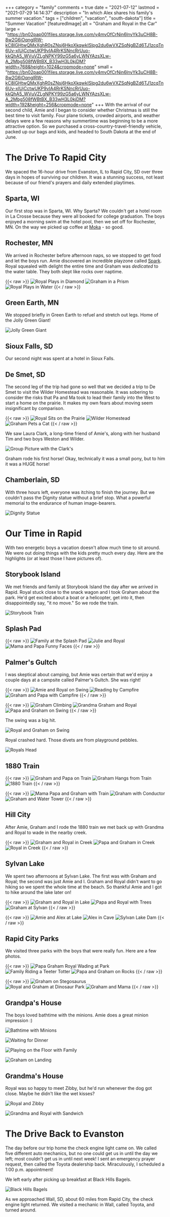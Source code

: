 +++
category = "family"
comments = true
date = "2021-07-12"
lastmod = "2021-07-29 14:14:37"
description = "In which Alex shares his family's summer vacation."
tags = ["children", "vacation", "south-dakota"]
title = "Summer Vacation"
[featuredImage]
  alt = "Graham and Royal in the Car"
  large = "https://bn02pap001files.storage.live.com/y4mvOfCrNin6lnvYk3uCH8B-8w2G6iOqnglRW-kC8lGHtwQMxXghR0sZNsj6HkoXkqwkISlpg2du6wVXZSqNgBZd6TJ1zcqTn6Uv-xIUjCctwUKP9vIA4RrKSNncRrUuo-kkQhA5_WVuVZLgNPKY99zG5a6yLWNYAzsXLw-A_2Mbg508fWBtBX_B33wH3L0kjDM?width=768&height=1024&cropmode=none"
  small = "https://bn02pap001files.storage.live.com/y4mvOfCrNin6lnvYk3uCH8B-8w2G6iOqnglRW-kC8lGHtwQMxXghR0sZNsj6HkoXkqwkISlpg2du6wVXZSqNgBZd6TJ1zcqTn6Uv-xIUjCctwUKP9vIA4RrKSNncRrUuo-kkQhA5_WVuVZLgNPKY99zG5a6yLWNYAzsXLw-A_2Mbg508fWBtBX_B33wH3L0kjDM?width=192&height=256&cropmode=none"
+++
With the arrival of our second child, Amie and I began to consider whether Christmas is still the best time to visit family. Four plane tickets, crowded airports, and weather delays were a few reasons why summertime was beginning to be a more attractive option. So we purchased a cross-country-travel-friendly vehicle, packed up our bags and kids, and headed to South Dakota at the end of June.

# The Drive To Rapid City

We spaced the 16-hour drive from Evanston, IL to Rapid City, SD over three days in hopes of surviving our children. It was a stunning success, not least because of our friend's prayers and daily extended playtimes.

## Sparta, WI

Our first stop was in Sparta, WI. Why Sparta? We couldn't get a hotel room in La Crosse because they were all booked for college graduation. The boys enjoyed a morning swim at the hotel pool, then we set off for Rochester, MN. On the way we picked up coffee at [Moka](http://www.mymokacoffee.com/) - so good.

## Rochester, MN

We arrived in Rochester before afternoon naps, so we stopped to get food and let the boys run. Amie discovered an incredible playzone called [Spark](http://www.sparkrochestermn.org/). Royal squealed with delight the entire time and Graham was _dedicated_ to the water table. They both slept like rocks over naptime.

{{< raw >}}
<img src="https://bn02pap001files.storage.live.com/y4mYunje7Ps5pTlKWXvzNovYS0y4Oemfv5RDbyug0hRyK-ILG3pw9pDiZg6w4wwtFzj3jKDT8ex4GF0e9-rkbAUADIyeBeJFDYkXTHfByIl0dn6xZt3T8EqtIsbJycCuYZgDYb5pqGPGI9x5QUttmPYuztKAN-VHBjmP_uy25W_acp3NVgutzihWT6m0jFQf5c_?width=768&height=1024&cropmode=none" alt="Royal Plays in Diamond" />
<img src="https://bn02pap001files.storage.live.com/y4mnjKoaRrjbCVcR3G1L6DnciweAtLdw1dxa6gNwAVKF9iEphnQqAAmphBgxbj11bSTWUBOvZLrYjPpOP_DdoRgY90e0jWZLOqQo9uZWSTB0yixaxkHJ3Cy4RtMCk3Gil8rwjUs8qs2qQbHdyQyYis778OVTcM6fweMlJgC7Eu_6kr63cVXm85-lWB4fPglfAVQ?width=768&height=1024&cropmode=none" alt="Graham in a Prism" />
<img src="https://bn02pap001files.storage.live.com/y4moO5FQYi0Sdnt15g54rFRmwCLZT0wlc6nIz70NrEM9TGTHsfl_gBQvZ1uhE_66qXgWbSFnxXaFUpz-Egavr8dVHZ_TXIGGJow0onfYnsCQE_GR-dTphdpaJdIetpLniMk32qQXG0hnTP5ut0CktjbGgSK3R25mTTl6ckhqPKpKfSDYtZKlEFdpJnlYg6bAHKc?width=768&height=1024&cropmode=none" alt="Royal Plays in Water" />
{{< / raw >}}

## Green Earth, MN

We stopped briefly in Green Earth to refuel and stretch out legs. Home of the Jolly Green Giant!

![Jolly Green Giant](https://bn02pap001files.storage.live.com/y4m6tIb5twO91S5OfEQcREnT3QJq13K2NzZNIgY3QCk1G0p2DXtFV4zA8GfI6ayTpJPHknowS1sLeXGPWVjl4qO7kpvC5oyxjVmSYv8XWBbuYbVaYXh9KfLB35GwsMztN-_4SWJIeQ-x0oMo1qRKWBP-f1evEqyDXJUNJCesJF7PW8Ihe2LHZFxDAfHhgOwypTP?width=768&height=1024&cropmode=none)

## Sioux Falls, SD

Our second night was spent at a hotel in Sioux Falls.

## De Smet, SD

The second leg of the trip had gone so well that we decided a trip to De Smet to visit the Wilder Homestead was reasonable. It was sobering to consider the risks that Pa and Ma took to lead their family into the West to start a home on the prairie. It makes my own fears about moving seem insignificant by comparison.

{{< raw >}}
<img src="https://bn02pap001files.storage.live.com/y4mAxy1on269dB0UdR4LRVYfhQZeeEnNK7AkWM4QSZn2DV_RGU-MXR0dADKXM_ZkrVNcf5ksdRhjcefk55jX-_-jv0gZxt79Rja9xLs0MTzGimcabnrAgCk1YPgUGH4CVeBsHcsOWUvH_sHkr3nZnsAAe3-JQSwjHvsV7EsVX9QNGcwieNSKILavghgwqtu-VeQ?width=768&height=1024&cropmode=none" alt="Royal Sits on the Prairie" />
<img src="https://bn02pap001files.storage.live.com/y4mRCHYSG-M3svC1voA8LmAKW5RBX5BoXxrQD63lgIzXdS2I2jvuDwjJ8pCvP3ccCCheF8PWhUHWgXC7JJu3yXuC0W-vx7mFseR_HumbVfq-e0C_tUji644jaLvXh-qhf2LoFS8wxoJK85FMd43eQwx2d6nMOrhRgdRa_nthucsZj4O5nKYDA9TFqYHRVRrrICj?width=1024&height=768&cropmode=none" alt="Wilder Homestead" />
<img src="https://bn02pap001files.storage.live.com/y4mV525Jof5GMfYSY7_yvKqy_NR-ULeYTbLSjTy5bkQY7GsLFhZ5qxiV6rQ2n5GDY4MXnbZDRWB9eTK1Lh5hy4rPwu0GRdex0fbz7QDQD9AiIGThRoa_VOf_UfEAEA6xa7S25s6vNHiuCtl4ilXCOOJEl-N7aqEu0Ga6jmaWzeomi_964lwPN0zCwQkFQX_Y1pH?width=1024&height=768&cropmode=none" alt="Graham Pets a Cat" />
{{< / raw >}}

We saw Laura Clark, a long-time friend of Amie's, along with her husband Tim and two boys Weston and Wilder.

![Group Picture with the Clark's](https://bn02pap001files.storage.live.com/y4mGg3EMD5xlIBCw6mvgSMooXKA84FtlhcEHF8SYsRXHvTkrMiZFRPhpGd6CUZVhCl5V7v0R4jijvQk7uq74RrqTV0xBoAwce-65wdutcv0e9xQLBEgbyse1ahho1I-tjQzhK6SKZ6hGHYxSEZC5dvkwrJoxUxpko0AiFT2kKu2PdG9GYHNfN9AYomKuO5fRV-k?width=768&height=1024&cropmode=none)

Graham rode his first horse! Okay, technically it was a small pony, but to him it was a HUGE horse!

## Chamberlain, SD

With three hours left, everyone was itching to finish the journey. But we couldn't pass the Dignity statue without a brief stop. What a powerful memorial to the endurance of human image-bearers.

![Dignity Statue](https://bn02pap001files.storage.live.com/y4mz0iyzm3_h6xVAwXeMx2ZuAtZfcR2ZVWlcoQDIjwEjEPKDCRqdEpjKbrEicHA0P8mY1rQPsveLnNkW8p2OTVoq1u4BUq8fCY8D0SdXPKGDXdbwAc8F6T-rUdDEqqaj0M77etPcHCW01Wnm0_i_zg0bNqCVv09yH75jqtiQ1NPBiUp-OXTUYQHCE2mIjuex7Rp?width=768&height=1024&cropmode=none)

# Our Time in Rapid

With two energetic boys a vacation doesn't allow much time to sit around. We were out doing things with the kids pretty much every day. Here are the highlights (or at least those I have pictures of).

## Storybook Island

We met friends and family at Storybook Island the day after we arrived in Rapid. Royal stuck close to the snack wagon and I took Graham about the park. He'd get excited about a boat or a helicopter, get into it, then disappointedly say, "it no move." So we rode the train.

![Storybook Train](https://bn02pap001files.storage.live.com/y4mZ1wDng3wOwmX-Gkm3Asrt4uVdY46HRmn1pGluARNqSaEb_IL0dJWqlTOY2VfzUUgUUtMK03N12APT2_H2EdWdkUsxN6jI2Fm3JZsEKDgLhlUUFQwOWblaf4mP8rcMa8JHT5rgvxX1WWbe5w5mD7y5aNDPmP87A7W3FUKRwBNr_qlT07VGjiLcrlF-BYaGNuw?width=768&height=1024&cropmode=none)

## Splash Pad

{{< raw >}}
<img src="https://bn02pap001files.storage.live.com/y4mEznGeww6wZyenMbZGavNmXm_Ckg5BVwZpT-ml6Ra5KFHALbPapdAZtrpCkIpmp-zlvOAH0vbYhw3GUJoSM9yEOzwQmIFU2ziUknQmxhvQhEggqPsgiBZXoXSmCMgUYx5Rr2p6VV3-mRsWiPgZFMZT4I7XDh9bkzxy-nAwUDZ4gdMX4gltPVV9w2GvpPdJPUx?width=1024&height=768&cropmode=none" alt="Family at the Splash Pad" />
<img src="https://bn02pap001files.storage.live.com/y4mxqPnshGPVWI2-96S5I0kDahDzC6M6reL18vk5nj8PcZ4l5MW60M_Doi0HsZ48woVZPI30tErO1KAI_ZX6kgyEADORaVEH0UbG0IKVCVMdEP72vrNYy02MT4WWOG5tCnsc62y4qtuI3HhCMP8cw1tEAkf0dB7ys5DehUn-OWZeywL-cN_sybd5vYXcI_R4W4F?width=768&height=1024&cropmode=none" alt="Julie and Royal" />
<img src="https://bn02pap001files.storage.live.com/y4mTym4QyTXvyI4kKAozSj-JaB7EPd8djF1p3AaB2A1mcA3oczlcV8exaX2OZ1bIsOaFuuPPNfc_wcUKoo9ztoI0yffNauAS1uXlXc7f7M7PfsvuKLWm-g_9g_omTKtmO6qbCRQF6228O9tgK07g1xWZ97twvHU00ejsjyFhh4dFF4FT0hU3p70Wc7W4XPXVcFI?width=496&height=1024&cropmode=none" alt="Mama and Papa Funny Faces" />
{{< / raw >}}

## Palmer's Gultch

I was skeptical about camping, but Amie was certain that we'd enjoy a couple days at a campsite called Palmer's Gultch. She was right!

{{< raw >}}
<img src="https://bn02pap001files.storage.live.com/y4mT1kIXqu868wbC4ZKxgw8rVN3jq_25WqbUrcT6dvHUO1j4XoFgzfzPRGvjF4-GO0oMWEvPM86-d7wAV8UL7W0kPmkVIrCXXjkEjDkO0bzBrfDnee7yFeCNe613C8ZscR1Oy_i7UQtKC3dPSXRVhEHzKhaBxn4Kaq9kUC_pR_pE1U5qCa2AQOkGvR166jU8-Dt?width=1024&height=768&cropmode=none" alt="Amie and Royal on Swing" />
<img src="https://bn02pap001files.storage.live.com/y4mVErPOyBhrIcjK8X4ZMA0sRJ-NVV1P_tpUoavfpyTqtsBrYGz6Qe_YU6H5XJGyVxQR1_-z9Lbz-ahWOzjuebcQTIwwDEvQtKjt5T3ZTlVAI6Vqib_n0Ol3wcDojK0T8HnFD1Qvpa9AiWQDnitiBFwuaBMGb6wduCq17g1y5WsjTgrxrEQOwQfV-1HMlHMS3zX?width=768&height=1024&cropmode=none" alt="Reading by Campfire" />
<img src="https://bn02pap001files.storage.live.com/y4mdD0x0kShNr1dIShxg9rDPYAhsraNc3emPUhGwni8vGVm243jdueB2vGiV0Vv788NYMyFFG8FBNzRqya-xh-AJJBPMblUq85iYhdxoaapialuUcSyYP9QghQWjE9Z5pnevraVMaARNsXYI2KrAoqyc-12tGOQdujIvZuLcyhM-Qp8jN_Exz-NAEELMCJl-4Da?width=1024&height=768&cropmode=none" alt="Graham and Papa with Campfire" />
{{< / raw >}}

{{< raw >}}
<img src="https://bn02pap001files.storage.live.com/y4m8MAb9tOtrcQZEJ7ae5YQQeRdIcu7js_aPYU4bIVfWtWjtbMtXRY-Fkg_v9vi75T1hruBa4dum4A_pDIBEXluuSRqRHROcb05Q8M7nIXoLZkTn7oQE-U-jKbGj54HZj5pgHZl1jZPXh5xzMk2v_tfZxeMOwjBIV8ZDNbcuOXxIz3WO_lOzTOVtX9T-RtwVjcN?width=768&height=1024&cropmode=none" alt="Graham Climbing" />
<img src="https://bn02pap001files.storage.live.com/y4merW36nP0cIHak_oNBoLkxVnDThliLj53dK-W6ZySRTwqf3KUwS30PpOehW3PcG_GMeQ7bIpJBdGY9Q_d1NgZuIOVj7Nw_sjE8RbMKgOZRNItV3CNvO-CBto0RGLr9NqCTrCZzZQGCzM-pIkgro9O2oMLN7G5rcOgxm5H5PCEJDgLzVPrb5URiZa8dvYGGeBp?width=1024&height=768&cropmode=none" alt="Grandma Graham and Royal" />
<img src="https://bn02pap001files.storage.live.com/y4mwY5lfJztZnxxQIOGg0XvtkWayVsv_bLXsRMCF9ryVpPUNgnPVlnUXmICUTIw0NmIhIdvPSPSah8wJBSmYt68eKRhg6TZ9F6p8drg2GSnxjHWXms0lmsy7RA3vFJijE8OL5mMbCl27yibms4Jzl27D2PW5pOiZOxkPYLhcjN6ZB2qRAgz5LzDv9Xzn95tvzsA?width=768&height=1024&cropmode=none" alt="Papa and Graham on Swing" />
{{< / raw >}}

The swing was a big hit.

![Royal and Graham on Swing](https://bn02pap001files.storage.live.com/y4msb0BgUCMu7ZPGMvDlxQ4tGsefpprzXxITzfIXnakW2xX2UMxbjmCxXrkdnbF21l_tz1kw33DatK8OuYo0Jtjng6M_3mTXpSg7ENRtQmZuygKvGQv7aLFNQLv_ti0ilIGRkD05l-UjJfLi8d7hWL42HQByfiqcNwOejS_y5_G6R_kVgQmXwarHpeYjT2bSNIl?width=1024&height=768&cropmode=none)

Royal crashed hard. Those divets are from playground pebbles.

![Royals Head](https://bn02pap001files.storage.live.com/y4mJMEXZT1k3kRWcNQsoQVeKD29-OLSpUA5i4BEsOurBG5570gWB1YK6E8fjGN1LzcTM0pVsvWg9k8s_6TLhK7ZwTGA_3_VfvRS3Cx8cJwbw32eA63a7fPbgl7nnpVdFujKI2-G1mjURFy6GPtJdUX_cUUCc1-cDM8MK0-xFLIKgL7UI7wzZAHopAlLevd-QpQr?width=768&height=1024&cropmode=none)

## 1880 Train

{{< raw >}}
<img src="https://bn02pap001files.storage.live.com/y4mZ2a40rWGWFzzTuudYpApIbXnf9nyjkA8qFWVL7d2EKTXsSV1aOlRrkO7AMleTpdUGQ1FZClFPZ0DH6Q-EI8d3fHsaHR9xKfPXjtjWnBcO_WXBwuAAriFNNeZieUY-ix0LX5POuWy9iohs6EI8Jz1Fx_bN4sP4lFRjZA7t7fhoj6W1SxAU1NCUs0MOd4XQH3f?width=1024&height=768&cropmode=none" alt="Graham and Papa on Train" />
<img src="https://bn02pap001files.storage.live.com/y4mnAyCI3TiAKIFIxdOWBNSZLrywfL0jaoe4-fFVtEnqZoVe8i7VGMCjVIj11bTU54KQf2u3mtUO7j6Y6hUTx_S9Z_dYXLMkwwB6UXX5ZjdJnFTcAeG4facfHcSyY5a_4KjFud34yfPclGDwhkh-SmggoFfWRpWTQA6YbWt4fcJutZxWlN9vddmDd4BqWKfspMi?width=768&height=1024&cropmode=none" alt="Graham Hangs from Train" />
<img src="https://bn02pap001files.storage.live.com/y4mHMwqKiJmIfgAOn-miUoz44oNqWzwlJs2x6oSstiCzhBYtcnByaOt960Foi3WAFt3gdiGGON508HAFlxbl37JvdzLvURtnbOKV_lMlIb3HJxPDS8yZYd1FqqRNgTYA7VKCd-IvW7JdaNUWD8TelMNVUwq13KQmBBqdSVOVK0gD9QP0tNA6wETc_jUczITHtfU?width=768&height=1024&cropmode=none" alt="1880 Train" />
{{< / raw >}}

{{< raw >}}
<img src="https://bn02pap001files.storage.live.com/y4m_GQj7IU4blt0ZJ_KASM-w5AWSVqGF6vZz383A3uxExKG2F5aDJwM2290ei9ctvzOG2tv99hWSzc6RIQKBc3-pqxS7BCJB9KFPJdTIUpsWr0LLhng4vFiNyMsZcKHA7XwF2v9gpUVypDAui3S_RqknatDm3XBQ7Xk67NynnK3NzT5oY53x_egvi_HNOu7R0mo?width=1024&height=768&cropmode=none" alt="Mama Papa and Graham with Train" />
<img src="https://bn02pap001files.storage.live.com/y4mvhuVv7BCt3kuuhDAAaOfV1NHPW2VX5mIFdH23y54t65O0gKGI8qiUALHBo5VVTDmXX8UeCcTObTc48gdZ_gLXiTHX9AXaTzPRJ6MOmk7j8rYEnryYSnmreSADu3G1SGA1WWzuL_sHlAVKf1srIZAe4vgk8uVmpok5YaDNLELoeEPTPpnMmAyhpH1V9XF8fNy?width=768&height=1024&cropmode=none" alt="Graham with Conductor" />
<img src="https://bn02pap001files.storage.live.com/y4mjo63leRIpSS0BrEEmsbV0zBcqi_k_-RIPoY4rBY18hn-_nr9I1JCfzu0G3i0AHOta1qngdN2WSCwd50-5o0jUb4vtpDjqyWnzmapqPV0agDpWiMVZEAybVcxk-AHg2eDqyisgPEtPRAnUfhubCWWvPGWt7S1dXF4eBDJrzCcklrBIIwTqNExn4pTEcUj9obL?width=768&height=1024&cropmode=none" alt="Graham and Water Tower" />
{{< / raw >}}

## Hill City

After Amie, Graham and I rode the 1880 train we met back up with Grandma and Royal to wade in the nearby creek.

{{< raw >}}
<img src="https://bn02pap001files.storage.live.com/y4mtArYzC3Hf3m-NkNpHTE1Jm5A9FPof5MJhT5HcFJ5Bjz0Sn_IIPV4NUaAlByyxGrnhWkopqVon3RenVWDGwlrD79xToSRSkH_PLaHtz7z6P4doK4aPZeez0C6hT_XDDUAkJdsfWJ3Dw1HDpPW9DkorwrPQ6B6vZuzG4Fe4v8LU1DnMyoaIdse7uIM76CFc4Nw?width=768&height=1024&cropmode=none" alt="Graham and Royal in Creek" />
<img src="https://bn02pap001files.storage.live.com/y4mitFhTzqzHvRWDTH4nMRFWu8HfXBnDD5LNSSbHu1WaGjc2VbocYiQwBcyLzoUgUqaBoqQ2pnW2QpP978JpR-h-QnVvOQp5r2NtgXUNrcnwbz1BGBkfNFupRd9tQerT3iJ_5AS0yTHwBtm7In9_ClsyMkTOao7vYv4B0GApJUy_Jwm426ax00jOboJIBOW59_n?width=768&height=1024&cropmode=none" alt="Papa and Graham in Creek" />
<img src="https://bn02pap001files.storage.live.com/y4mY3Rb3bvJPgyVfko92JJlvrTq1VEym5btbMwqhP4Uczlltgf3l3MhB72oDNGR1GMOgZluD4OoVESPsFGiQwAkDTNXl5JcBasaPRgAcJqyvNd_brLxEO-GxCPCA3a1keYoZjGSuHg4LXjjH16h6xkFLIJoW-VCDWUuZrcePcqJ8dEh73QS182h0h0eCvk5CU5Q?width=768&height=1024&cropmode=none" alt="Royal in Creek" />
{{< / raw >}}

## Sylvan Lake

We spent two afternoons at Sylvan Lake. The first was with Graham and Royal; the second was just Amie and I. Graham and Royal didn't want to go hiking so we spent the whole time at the beach. So thankful Amie and I got to hike around the lake later on!

{{< raw >}}
<img src="https://bn02pap001files.storage.live.com/y4m6TmCm028WoZAYSs_4uBIHKFWCTnKlvKcAaPAhR5A7UywrymlODhd_O6Sh41mDWiRIvstsoWQ06HTqmU_txDjdQ3EQdzqHt9kqB2-SFOJg8sfH5geoNdr4LQ3M9249AdelwoFiKAKvBPkcjbQal2qnQCE60-VbAw-IEQVfO7U4t-HiYP5Yl_cGA8QaGhNE7mH?width=768&height=1024&cropmode=none" alt="Graham and Royal in Lake" />
<img src="https://bn02pap001files.storage.live.com/y4mD70ogjm947Q1lxkmxi__LhVOxkmqmHHavSUGzr2FrHTzRALcqTGp9o6FjPviHrP_q4lC1Cxasn0CUc_C75qDwhW1U0dMjAI3kBVXEN3nvOfidRPjwP6r-LrBfd3lTY7XXqSIFyyD4U-OoMVebUwkt_EXBOjbLIcUcgB3WHzziiye5CZwLjvnTRcXxw4h8xuO?width=768&height=1024&cropmode=none" alt="Papa and Royal with Trees" />
<img src="https://bn02pap001files.storage.live.com/y4miQEqgLYCmc3eH76jGWLxqnYLtpyXlbYobmNPQVqKtBwcicC8RHazV1u8yZC0nWwYBk7JCUtq40msCCcmLUPRuwCmTK0eVsXqmC3TpOWWUKIAhtla4v8uRBqvOZpSckXtSk8JLu-uGfQtdg9yk3fwSRp6s-cS5FdDGtt3WiWE3tVSiX3-Oyz1J_NuYuI_XvDG?width=1024&height=768&cropmode=none" alt="Graham at Sylvan" />
{{< / raw >}}

{{< raw >}}
<img src="https://bn02pap001files.storage.live.com/y4mOCMBTOaWd79rIanLkU3OBsNLXMgieoTNu7KEIyQmT4a31iBDbL0cPTpi1xX8ZmbutJs4FnJbUQ4t2qm4ck85sRWw89SXMMfqRDMZiih3b2N5pFvnZpBtdo9wo8WNJUlqVeFd0S_sS_ySgXpryRbFBSAwtfaukLx_I73xlkzyb-j4jQrVXvbcxZCldu4NKrz1?width=768&height=1024&cropmode=none" alt="Amie and Alex at Lake" />
<img src="https://bn02pap001files.storage.live.com/y4moZR2TP9lFrnqh2DTgReaD6bAZXoSlnETFu5eb1beadxeV2P0_sdSI1pw_MwYSuqB3cT-wP6XnwNHRKg6pOvFIOmSoawYJ4nDTB9MEzUh6DImLfsOSe1c-RuANoJX54fWaau94l2DcvGideBiaSDnGjiqKol-DJH5ed4O9-nNdPcozrdWAss0Mpvu3YSWK9EA?width=768&height=1024&cropmode=none" alt="Alex in Cave" />
<img src="https://bn02pap001files.storage.live.com/y4mEkNsB4WnehGG-h9qqKvcjz8hR96YXOG6bDts9hkuR2O7gcs80Gpit4k1HYAgtGVtDZAUNwbz_9h2Opo6xpqyjBp8CUxcJPpYUm01i2gEqYJNtKRQcHauXj166TtS-ZYjNU3ejtFsGt5eWCD3BItDm4uA7WWt23-sYo68qn1H-ooSjtvk-UnS-UxSR0BplBvY?width=1024&height=768&cropmode=none" alt="Sylvan Lake Dam" />
{{< / raw >}}

## Rapid City Parks

We visited three parks with the boys that were really fun. Here are a few photos.

{{< raw >}}
<img src="https://bn02pap001files.storage.live.com/y4m8VPOCe0kyxJh0LYvEw2PqWLuNck_4S2acETHTNbV7UStWzmxJXvcTcVRRmPnJtf73kpwfHi329AzvNlQqlE_mEgqW77vZ2ThAdw7om5ODXOOnHjn-JoiSplAI4de7YsPlnUzZMsRNn6LxNUP10r5bq8KDzT2g9piYVDYy0hYsrBcFuUF9Ih6GWBz89KNbLbQ?width=768&height=1024&cropmode=none" alt="Papa Graham Royal Wading at Park" />
<img src="https://bn02pap001files.storage.live.com/y4mY6EdSi_-P2pvvSzHNKMyKzD5N3LwzQSvGsZoZavjahuepvXpBfN56XniUF-L6soThDffkW-PdSh5aFYjIwOXOnJ_5F-mOZBdIUGEJf5Je7w5RVAdc2ksUyW7-zb1uic9k0k2lITZxzPEVa16lesqY3oOvPEBDKXW27w-_VlJoGVg74kIZGBLzNayiq55rRsT?width=1024&height=768&cropmode=none" alt="Family Riding a Teeter Totter" />
<img src="https://bn02pap001files.storage.live.com/y4mNnraEHI4lXTxaRDOBXn7K8a6AiYmnsxa42xqS0NqvL_ueCsREi8HBt7ksR0HYvAs_KZQbMEf6GxyozCDyJTMdWYEYZK608qWrdAd6K-EnzqiAk6dxoy0Phg6thtqy2EIoxjkli5DyCwuk9lrF-BMqBEz8yQvxPIn9OxXyY5WrtXNzShyegPMVIq907xs8N0g?width=1024&height=768&cropmode=none" alt="Papa and Graham on Rocks" />
{{< / raw >}}

{{< raw >}}
<img src="https://bn02pap001files.storage.live.com/y4mHHzMZlioV5iGRVy53SnyrxRSF-M0khRYo4go1DyvsDZ0YRdeMWXQMYAtS5OwmnBLwdtPjqj1o-sVI5EIIy9ED7vvelI6UXlc2G6j6_KXXj5mYRcfKTJLQ446HW2ovTL-cPCl8_K-4xx0k8YZSX9D-8r7t5M4JF1gARHoR6dcTOxA_h1GO-Oh9CKdLAfmqNyP?width=768&height=1024&cropmode=none" alt="Graham on Stegosaurus" />
<img src="https://bn02pap001files.storage.live.com/y4myIoBRRn-77h9J-CsUCSt0waZG2gTafFDsg2rIGgO1kCaGlsPaQSzGDlb8_hnqMo_0nZHH2Cs667rNPbdYg1mJJ9mq_fTVO5RG5GDTl5HTJGHpisbijNEg-mNKYn5XbUDRhPiLneC9Q5t0MA2Q4Uhx6Gvbvr3xaFnxPf8nT1sRI9lyIQ7SLvIjEmwTn6COrec?width=768&height=1024&cropmode=none" alt="Royal and Graham at Dinosaur Park" />
<img src="https://bn02pap001files.storage.live.com/y4mbrIesHeV2sMeXJ4Mlm_zLIje9eZhIXzrjstrZpJw8hIf7nnsDiYHak-SzykcvETjwmTCm4dFW1wB15ee1MkNjBbuPYOuXSB74J0phymWR0WRolhBC2U_5-cJtvjgq8DzHHiyDxef5H91azBKZWjN1zasOgF_7buncgULwhlsDOI75CjYHMvy17bwHfRZw3gE?width=768&height=1024&cropmode=none" alt="Graham and Mama" />
{{< / raw >}}

## Grandpa's House

The boys loved bathtime with the minions. Amie does a great minion impression :)

![Bathtime with Minions](https://bn02pap001files.storage.live.com/y4mPIAD5cGTC0NYKgxRXCQREaScfAghdddyEVoLFgiVTogoU5szu-IX92WYmqx8FD9u3qeQY6tyB0tVRFONerWEdviSK8dLH1i7sFdm5HoOfLk8H80MaLftV6-CffGpt7-0EUhf6AwnalxTCBvOHnOE6Q-bdfjPF3te36lMJ0BrwKt3fvfQhMq0VmgOP-tArK3H?width=1024&height=768&cropmode=none)

![Waiting for Dinner](https://bn02pap001files.storage.live.com/y4mMyq_6KzsxVBcguklDa2DYjRfTtNwwgBu-jBOv7NDP3NGsotJnpnui8D5bu19K8EwCZlczpKmFgCX06McneayOXONxkhxdA2-Hd9KuhrZZV9D14iAnsVDrbhjjtl3UH1F0Uhpnibiv9j6423pauz_ducibC1j6H4wQoss_duC7a1KAX8x--PegrpM0JmFeA2B?width=768&height=1024&cropmode=none)

![Playing on the Floor with Family](https://bn02pap001files.storage.live.com/y4mHMh3vj71akc7SO1KcnjeZe294Cx7zavLNkFPNcJrzJ9a-LFrxfiIP--0eyAoi0FpPm0z3UikiIuEtTy3JZOgMR5_6XLt25aJnwtCaCj5YAGHUEiiZf73UKeys3eCp-KnCzwlBGwuSqSG5QV8JLlJJlD8O0ReEDI3HBCy5QXMvMZGzb4r9NMzs3aM1M7CmVt0?width=768&height=1024&cropmode=none)

![Graham on Landing](https://bn02pap001files.storage.live.com/y4m6RrakLn3UwlDCLAm3e8MnLbNi-d80TlEghppRqbYhbgcAZeh8fuwkISM5QwEIS1MUmUgSvtJR0BePVhdQ7sYURuZyEXqkHqR_81vEPp61VYH79kGf8jno3oxbXC6bdlZ51VGSvwGO84Bw5gkDmrraUAQzlL8k2A3iEHOPZqIF-Q-9vw2_WUU3zSdPH9Zty7s?width=768&height=1024&cropmode=none)

## Grandma's House

Royal was so happy to meet Zibby, but he'd run whenever the dog got close. Maybe he didn't like the wet kisses?

![Royal and Zibby](https://bn02pap001files.storage.live.com/y4mltJlA4MexW8ZegELnCsC9_8ucUIJbO3uNK8AmddZwi0hJj_wy0BF159cHNxDisKG4dzMvVirX5TC8I3ZPi7pUc0OTw-dGRRyXN4cWzb3GNHrhVDxHlbxgjYaxCLvrwjJBsYhqpReSVAy612Qq6WehGsCrwTRwG6AFmO8dQ_FV5RsZN-yG9Sj2uWBl17p0fsB?width=768&height=1024&cropmode=none)

![Grandma and Royal with Sandwich](https://bn02pap001files.storage.live.com/y4miOIFVkpJVRtYteOc_svidnHZ3S8lNhNuZIHJXbwOEp65urmZHGfuaYev2vwFVMCVT9VIEgpsHYw7OgP_R1P2OQlrLbz2zgFNybORT77M1QIouWDLKoK4H76acz0IYe1Y-WSPRG6ka5NAJCr7Y4nIPKIc3DTp6SV9uOG3yvC1JOAEfslNuFVn6Fk6jNOj18uR?width=768&height=1024&cropmode=none)

# The Drive Back to Evanston

The day before our trip home the check engine light came on. We called five different auto mechanics, but no one could get us in until the day we left; most couldn't get us in until next week! I sent an emergency prayer request, then called the Toyota dealership back. Miraculously, I scheduled a 1:00 p.m. appointment!

We left early after picking up breakfast at Black Hills Bagels.

![Black Hills Bagels](https://bn02pap001files.storage.live.com/y4mcwTusrbwJNIr6BLN5jhdWSJBE6cZ0GHAOn5pmzgBmRDfWYKK_LmJieDIhUTN89x7SRYfrEmTj06xcekZ8GW6sCuivxyp8kZ8h_63jNAvc284nNyi_nsG-DHJmwOPUd_ciBTvPKRF1tGFYroYrajo8nOmLu8t-yLlwRrx6PcZt9biogEo2gC0Y06UhqI7c4ux?width=1024&height=768&cropmode=none)

As we approached Wall, SD, about 60 miles from Rapid City, the check engine light returned. We visited a mechanic in Wall, called Toyota, and turned around.
